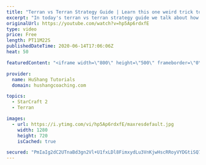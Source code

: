 ```yaml
---
title: "Terran vs Terran Strategy Guide | Learn this one weird trick to macro like a GM"
excerpt: "In today's terran vs terran strategy guide we talk about how you can continue to improve your macro into diamond and masters, where everyone is already making scv's consistently. What more could there be right? Let's take a look!  Terran vs Terran Guide | Learn this one weird trick to macro like a GM"
originalUrl: https://youtube.com/watch?v=hp5Ap6rdxfE
type: video
price: Free
length: PT11M22S
publishedDateTime: 2020-06-14T17:06:06Z
heat: 50

featuredContent: "<iframe width=\"800\" height=\"500\" frameborder=\"0\" src=\"https://www.youtube.com/embed/hp5Ap6rdxfE\" allow=\"accelerometer; autoplay; encrypted-media; gyroscope; picture-in-picture\" allowfullscreen></iframe>"

provider:
  name: HuShang Tutorials
  domain: hushangcoaching.com

topics:
  - StarCraft 2
  - Terran

images:
  - url: https://i.ytimg.com/vi/hp5Ap6rdxfE/maxresdefault.jpg
    width: 1280
    height: 720
    isCached: true

secured: "PmIaIg2dC2UTnaBd3gn2Vl+U1fxLDl8FimxydLu3VnKjwHscRRoyVYDGtiSQ7FicpZFA0tDUHb2zUuT+vaeM//xa8PaAVg90m7nKRrfGeQ6Jpd9W10RLTR33QG271cYqAnL2RlZVDH/ZuO8GGGQEVrz/Dvmm7hIK8B79M+eziu3BKOvy3Ue0GhWbccBFKC1D9X2/eeQ6y9UhW83oh6ZMPHjnSEqVeOpf9YDCDU+Evsf1Ozf8BPks50f7XaD+i+YclqKHRj4YqZ9KDu3n6HsNhv6StBQS+pNtbJLoWS5Fc464JHOqE20Z37aHQPTVzD/A/S0n+WV6RAgkwp6+SaXmI2IcVTnJWhLNqAOcLPwnuGNKkLJR7N9mqJufSlBI+li6flQzqcBFJdzpJ/6SyHOfRwySiUO2Pk6mtmYGdact2b0=;Xg9rFqSE22foaIRBHXA7mg=="
---
```


